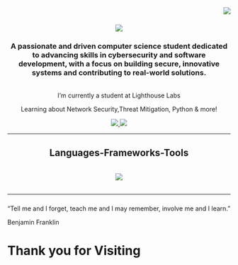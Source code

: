 <img align="right" src="https://visitor-badge.laobi.icu/badge?page_id=JordiSeverini.JordiSeverini" />

<h1 align="center">
    <img src="https://readme-typing-svg.herokuapp.com/?font=Righteous&size=35&center=true&vCenter=true&width=500&height=70&duration=4000&color=F7F7F7&lines=Hi+There!+👋;+I'm+Jordi+Severini😄!;" />
</h1>

<h3 align="center">A passionate and driven computer science student dedicated to advancing skills in cybersecurity and software development, with a focus on building secure, innovative systems and contributing to real-world solutions.</h3>

<br/>

<div align="center">
 I’m currently a student at Lighthouse Labs 
  
Learning about Network Security,Threat Mitigation, Python & more!




 </div>
 
<div align="center"> 
  <a href="mailto:jordiseverini@outlook.com">
    <img src="https://img.shields.io/badge/Email-007ACC?style=for-the-badge&logo=visual-studio-code&logoColor=white" />
  </a>
  <a href="https://www.linkedin.com/in/jordi-severini/" target="_blank">
    <img src="https://img.shields.io/badge/LinkedIn-0077B5?style=for-the-badge&logo=linkedin&logoColor=white" target="_blank" />
  </a>
</div>

 <hr/>
 
<h2 align="center"> Languages-Frameworks-Tools </h2>
<br/>
<div align="center">
    <img src="https://skillicons.dev/icons?i=bash,python,github,linux,vscode" />
</div>

<br/>
<hr/>



<h3></h3> “Tell me and I forget, teach me and I may remember, involve me and I learn.”

Benjamin Franklin
<h1> Thank you for Visiting

